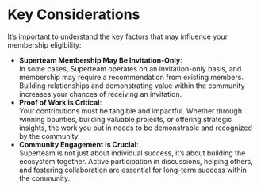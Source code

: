 # Key Considerations

It’s important to understand the key factors that may influence your membership eligibility:

* **Superteam Membership May Be Invitation-Only**:\
  In some cases, Superteam operates on an invitation-only basis, and membership may require a recommendation from existing members. Building relationships and demonstrating value within the community increases your chances of receiving an invitation.
* **Proof of Work is Critical**:\
  Your contributions must be tangible and impactful. Whether through winning bounties, building valuable projects, or offering strategic insights, the work you put in needs to be demonstrable and recognized by the community.
* **Community Engagement is Crucial**:\
  Superteam is not just about individual success, it’s about building the ecosystem together. Active participation in discussions, helping others, and fostering collaboration are essential for long-term success within the community.
